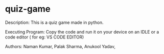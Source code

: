 # quiz-game


Description:
This is a quiz game made in python. 



Executing Program:
Copy the code and run it on your device on an IDLE or a code editor ( for eg: VS CODE EDITOR)



Authors:
Naman Kumar, 
Palak Sharma, 
Anukool Yadav,




